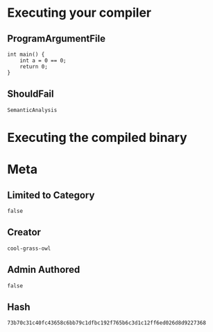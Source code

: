 # Executing your compiler

## ProgramArgumentFile

```
int main() {
    int a = 0 == 0;
    return 0;
}
```

## ShouldFail

```
SemanticAnalysis
```

# Executing the compiled binary

# Meta

## Limited to Category

```
false
```

## Creator

```
cool-grass-owl
```

## Admin Authored

```
false
```

## Hash

```
73b70c31c40fc43658c6bb79c1dfbc192f765b6c3d1c12ff6ed026d8d9227368
```
